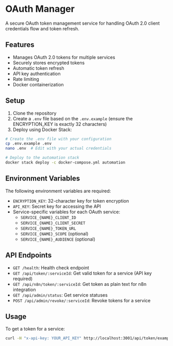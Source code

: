 # OAuth Manager

A secure OAuth token management service for handling OAuth 2.0 client credentials flow and token refresh.

## Features

- Manages OAuth 2.0 tokens for multiple services
- Securely stores encrypted tokens
- Automatic token refresh
- API key authentication
- Rate limiting
- Docker containerization

## Setup

1. Clone the repository
2. Create a `.env` file based on the `.env.example` (ensure the ENCRYPTION_KEY is exactly 32 characters)
3. Deploy using Docker Stack:

```bash
# Create the .env file with your configuration
cp .env.example .env
nano .env  # Edit with your actual credentials

# Deploy to the automation stack
docker stack deploy -c docker-compose.yml automation
```

## Environment Variables

The following environment variables are required:

- `ENCRYPTION_KEY`: 32-character key for token encryption
- `API_KEY`: Secret key for accessing the API
- Service-specific variables for each OAuth service:
  - `SERVICE_{NAME}_CLIENT_ID`
  - `SERVICE_{NAME}_CLIENT_SECRET`
  - `SERVICE_{NAME}_TOKEN_URL`
  - `SERVICE_{NAME}_SCOPE` (optional)
  - `SERVICE_{NAME}_AUDIENCE` (optional)

## API Endpoints

- `GET /health`: Health check endpoint
- `GET /api/token/:serviceId`: Get valid token for a service (API key required)
- `GET /api/n8n/token/:serviceId`: Get token as plain text for n8n integration
- `GET /api/admin/status`: Get service statuses
- `POST /api/admin/revoke/:serviceId`: Revoke tokens for a service

## Usage

To get a token for a service:

```bash
curl -H "x-api-key: YOUR_API_KEY" http://localhost:3001/api/token/example
```
